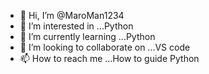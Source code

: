 - 👋 Hi, I’m @MaroMan1234
- 👀 I’m interested in ...Python
- 🌱 I’m currently learning ...Python
- 💞️ I’m looking to collaborate on ...VS code
- 📫 How to reach me ...How to guide Python

<!---
MaroMan1234/MaroMan1234 is a ✨ special ✨ repository because its `README.md` (this file) appears on your GitHub profile.
You can click the Preview link to take a look at your changes.
--->
